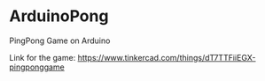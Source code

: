 # ArduinoPong
PingPong Game on Arduino

Link for the game: https://www.tinkercad.com/things/dT7TTFiiEGX-pingponggame
